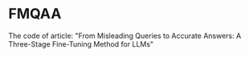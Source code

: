 # FMQAA
The code of article: "From Misleading Queries to Accurate Answers: A Three-Stage Fine-Tuning Method for LLMs"
